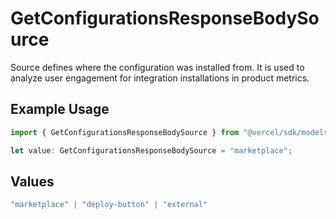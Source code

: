 # GetConfigurationsResponseBodySource

Source defines where the configuration was installed from. It is used to analyze user engagement for integration installations in product metrics.

## Example Usage

```typescript
import { GetConfigurationsResponseBodySource } from "@vercel/sdk/models/getconfigurationsop.js";

let value: GetConfigurationsResponseBodySource = "marketplace";
```

## Values

```typescript
"marketplace" | "deploy-button" | "external"
```